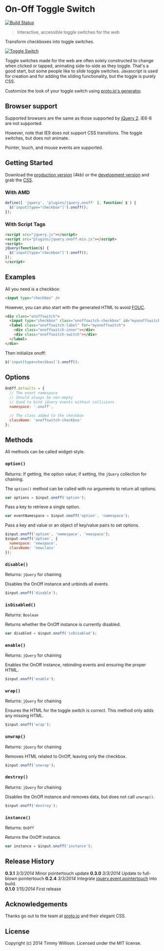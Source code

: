 # On-Off Toggle Switch

[![Build Status](https://travis-ci.org/timmywil/jquery.onoff.png?branch=master)](https://travis-ci.org/timmywil/jquery.onoff)

> Interactive, accessible toggle switches for the web

Transform checkboxes into toggle switches.

[![Toggle Switch](http://f.cl.ly/items/2P1i0A1N1v003A1O3S2Q/Screen%20Shot%202014-01-15%20at%202.54.24%20PM.png)](http://timmywil.github.io/jquery.onoff/)

Toggle switches made for the web are often solely constructed
to change when clicked or tapped,
animating side-to-side as they toggle.
That's a good start, but some people like to *slide* toggle
switches.
Javascript is used for creation and for adding the sliding functionality, but
the toggle is purely CSS.

Customize the look of your toggle switch using [proto.io's generator](http://proto.io/freebies/onoff/).

## Browser support

Supported browsers are the same as those supported by [jQuery 2](http://jquery.com/browser-support/). IE6-8 are not supported.

However, note that IE9 does not support CSS transitions. The toggle switches, but does not animate.

Pointer, touch, and mouse events are supported.

## Getting Started

Download the [production version][min] (4kb) or the [development version][max] and grab the [CSS][css].

[min]: https://raw.github.com/timmywil/jquery.onoff/0.3.1/dist/jquery.onoff.min.js
[max]: https://raw.github.com/timmywil/jquery.onoff/0.3.1/dist/jquery.onoff.js
[css]: https://raw.github.com/timmywil/jquery.onoff/0.3.1/dist/jquery.onoff.css

### With AMD

```js
define([ 'jquery', 'plugins/jquery.onoff' ], function( $ ) {
  $('input[type="checkbox"]').onoff();
});
```

### With Script Tags

```html
<script src="jquery.js"></script>
<script src="plugins/jquery.onoff.min.js"></script>
<script>
jQuery(function($) {
  $('input[type="checkbox"]').onoff();
});
</script>
```

## Examples

All you need is a checkbox:

```html
<input type="checkbox" />
```

However, you can also start with the generated HTML to avoid [FOUC](http://en.wikipedia.org/wiki/Flash_of_unstyled_content).

```html
<div class="onoffswitch">
  <input type="checkbox" class="onoffswitch-checkbox" id="myonoffswitch" />
  <label class="onoffswitch-label" for="myonoffswitch">
    <div class="onoffswitch-inner"></div>
    <div class="onoffswitch-switch"></div>
  </label>
</div>
```

Then initialize onoff:

```js
$('input[type=checkbox]').onoff();
```

## Options

```js
OnOff.defaults = {
  // The event namespace
  // Should always be non-empty
  // Used to bind jQuery events without collisions
  namespace: '.onoff',

  // The class added to the checkbox
  className: 'onoffswitch-checkbox'
};
```

## Methods

All methods can be called widget-style.

### `option()`
Returns: If getting, the option value; if setting, the `jQuery` collection for chaining.

The `option()` method can be called with no arguments to return all options.

```js
var options = $input.onoff('option');
```

Pass a key to retrieve a single option.

```js
var eventNamespace = $input.onoff('option', 'namespace');
```

Pass a key and value or an object of key/value pairs to set options.

```js
$input.onoff('option', 'namespace', 'newspace');
$input.onoff('option', {
  namespace: 'newspace',
  className: 'newclass'
});
```

### `disable()`
Returns: `jQuery` for chaining

Disables the OnOff instance and unbinds all events.

```js
$input.onoff('disable');
```

### `isDisabled()`
Returns: `Boolean`

Returns whether the OnOff instance is currently disabled.

```js
var disabled = $input.onoff('isDisabled');
```

### `enable()`
Returns: `jQuery` for chaining

Enables the OnOff instance, rebinding events and ensuring the proper HTML.

```js
$input.onoff('enable');
```

### `wrap()`
Returns: `jQuery` for chaining

Ensures the HTML for the toggle switch is correct. This method only adds any missing HTML.

```js
$input.onoff('wrap');
```

### `unwrap()`
Returns: `jQuery` for chaining

Removes HTML related to OnOff, leaving only the checkbox.

```js
$input.onoff('unwrap');
```

### `destroy()`
Returns: `jQuery` for chaining

Disables the OnOff instance and removes data, but does not call `unwrap()`.

```js
$input.onoff('destroy');
```

### `instance()`
Returns: `OnOff`

Returns the OnOff instance.

```js
var instance = $input.onoff('instance');
```

## Release History

**0.3.1** *3/3/2014* Minor pointertouch update
**0.3.0** *3/3/2014* Update to full-blown pointertouch
**0.2.4** *3/3/2014* Integrate [jquery.event.pointertouch](https://github.com/timmywil/jquery.event.pointertouch) into build.  
**0.1.0** *1/15/2014* First release

## Acknowledgements
Thanks go out to the team at [proto.io](http://proto.io/) and their elegant CSS.

## License
Copyright (c) 2014 Timmy Willison. Licensed under the MIT license.
